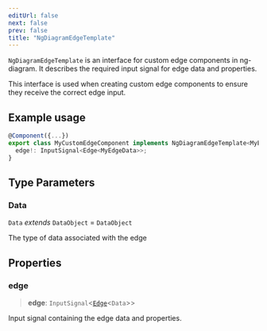 ```yaml
---
editUrl: false
next: false
prev: false
title: "NgDiagramEdgeTemplate"
---
```


`NgDiagramEdgeTemplate` is an interface for custom edge components in ng-diagram.
It describes the required input signal for edge data and properties.

This interface is used when creating custom edge components to ensure they receive the correct edge input.

## Example usage
```typescript
@Component({...})
export class MyCustomEdgeComponent implements NgDiagramEdgeTemplate<MyEdgeData> {
  edge!: InputSignal<Edge<MyEdgeData>>;
}
```

## Type Parameters

### Data

`Data` *extends* `DataObject` = `DataObject`

The type of data associated with the edge

## Properties

### edge

> **edge**: `InputSignal`\<[`Edge`](/docs/api/types/edge/)\<`Data`\>\>

Input signal containing the edge data and properties.

